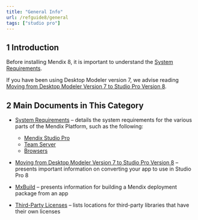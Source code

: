 ```yaml
---
title: "General Info"
url: /refguide8/general
tags: ["studio pro"]
---
```


## 1 Introduction

Before installing Mendix 8, it is important to understand the [System Requirements](system-requirements). 

If you have been using Desktop Modeler version 7, we advise reading [Moving from Desktop Modeler Version 7 to Studio Pro Version 8](moving-from-7-to-8).

## 2 Main Documents in This Category

* [System Requirements](system-requirements) – details the system requirements for the various parts of the Mendix Platform, such as the following:

	* [Mendix Studio Pro](system-requirements#sp)
	* [Team Server](system-requirements#ts)
	* [Browsers](system-requirements#browsers)

* [Moving from Desktop Modeler Version 7 to Studio Pro Version 8](moving-from-7-to-8) – presents important information on converting your app to use in Studio Pro 8
* [MxBuild](mxbuild) – presents information for building a Mendix deployment package from an app
* [Third-Party Licenses](third-party-licenses) – lists locations for third-party libraries that have their own licenses
